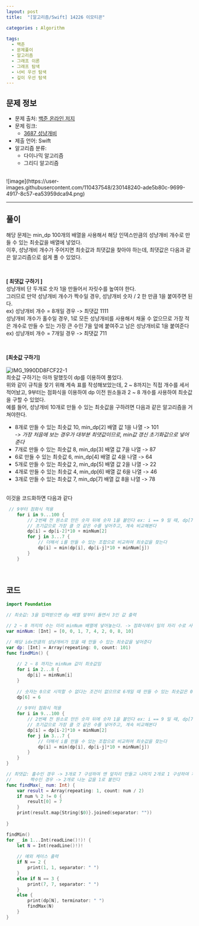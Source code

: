 ```yaml
---
layout: post
title:  "[알고리즘/Swift] 14226 이모티콘"

categories : Algorithm
  
tags:
  - 백준
  - 문제풀이
  - 알고리즘
  - 그래프 이론
  - 그래프 탐색
  - 너비 우선 탐색
  - 깊이 우선 탐색
---
```



## 문제 정보
 - 문제 출처: [백준 온라인 저지](http://boj.kr/)
 - 문제 링크:  
    - [3687 성냥개비](https://www.acmicpc.net/problem/3687)
 - 제출 언어: Swift
 - 알고리즘 분류:    
    - 다이나믹 알고리즘
    - 그리디 알고리즘

 <br>   
![image](https://user-images.githubusercontent.com/110437548/230148240-ade5b80c-9699-4917-8c57-ea53959dca94.png)        
   
* * *    

## 풀이 
해당 문제는 min_dp 100개의 배열을 사용해서 해당 인덱스만큼의 성냥개비 개수로 만들 수 있는 최솟값을 배열에 넣었다.    
이후, 성냥개비 개수가 주어지면 최솟값과 최댓값을 찾아야 하는데, 최댓값은 다음과 같은 알고리즘으로 쉽게 풀 수 있었다.   
    
 </br>   
 
**[ 최댓값 구하기 ]**    
성냥개비 단 두개로 숫자 1을 만들어서 자릿수를 높여야 한다.   
그러므로 만약 성냥개비 개수가 짝수일 경우, 성냥개비 숫자 / 2 한 만큼 1을 붙여주면 된다.   
ex) 성냥개비 개수 = 8개일 경우 -> 최댓값 1111       
성냥개비 개수가 홀수일 경우, 1로 모든 성냥개비를 사용해서 채울 수 없으므로 가장 적은 개수로 만들 수 있는 가장 큰 수인 7을 앞에 붙여주고 남은 성냥개비로 1을 붙여준다   
ex) 성냥개비 개수 = 7개일 경우 -> 최댓값 711   
    
 </br>      
 
      
**[최솟값 구하기]**   
 </br>
![IMG_1990DD8FCF22-1](https://user-images.githubusercontent.com/110437548/230150015-c101017a-158e-46c6-a7a6-7be814bcf252.jpeg)    
최솟값 구하기는 아까 말했듯이 dp를 이용하여 풀었다.   
위와 같이 규칙을 찾기 위해 계속 표를 작성해보았는데, 2 ~ 8까지는 직접 개수를 세서 적어놨고, 9부터는 점화식을 이용하여 dp 이전 원소들과 2 ~ 8 개수를 사용하여 
최솟값을 구할 수 있었다.    
예를 들어, 성냥개비 10개로 만들 수 있는 최솟값을 구하려면 다음과 같은 알고리즘을 거쳐야한다.
- 8개로 만들 수 있는 최솟값 10, min_dp[2] 배열 값 1을 나열 -> 101   
  *-> 가장 처음에 보는 경우가 대부분 최댓값이므로, min값 갱신 초기화값으로 넣어준다*   
- 7개로 만들 수 있는 최솟값 8, min_dp[3] 배열 값 7을 나열 -> 87
- 6로 만들 수 있는 최솟값 6, min_dp[4] 배열 값 4을 나열 -> 64
- 5개로 만들 수 있는 최솟값 2, min_dp[5] 배열 값 2을 나열 -> 22
- 4개로 만들 수 있는 최솟값 4, min_dp[6] 배열 값 6을 나열 -> 46
- 3개로 만들 수 있는 최솟값 7, min_dp[7] 배열 값 8을 나열 -> 78   
    
 </br>     
이것을 코드화하면 다음과 같다   

```swift
 // 9부터 점화식 적용
    for i in 9...100 {
        // 2번째 전 원소로 만든 숫자 뒤에 숫자 1을 붙인다 ex: i == 9 일 때, dp[7]*10 + dp[2] = 81
        // 초기값으로 가장 클 것 같은 수를 넣어주고, 계속 비교해본다
        dp[i] = dp[i-2]*10 + minNum[2]
        for j in 3...7 {
            // 더해서 i를 만들 수 있는 조합으로 비교하여 최솟값을 찾는다
            dp[i] = min(dp[i], dp[i-j]*10 + minNum[j])
        }
    } 
 ```   
 
    
 </br>   
  
## 코드 

```swift
import Foundation

// 최솟값: 3을 입력받으면 dp 배열 앞부터 돌면서 3인 값 출력

// 2 ~ 8 까지의 수는 미리 minNum 배열에 넣어놓는다. -> 점화식에서 일의 자리 수로 사용
var minNum: [Int] = [0, 0, 1, 7, 4, 2, 0, 8, 10]

// 해당 idx만큼의 성냥개비가 있을 때 만들 수 있는 최솟값을 넣어준다
var dp: [Int] = Array(repeating: 0, count: 101)
func findMin() {
    
    // 2 ~ 8 까지는 minNum 값이 최솟값임
    for i in 2...8 {
        dp[i] = minNum[i]
    }
    
    // 숫자는 0으로 시작할 수 없다는 조건이 없으므로 6개일 때 만들 수 있는 최솟값은 0이 아니라 그 다음 작은 수 6이 되어야 한다
    dp[6] = 6
    
    // 9부터 점화식 적용
    for i in 9...100 {
        // 2번째 전 원소로 만든 숫자 뒤에 숫자 1을 붙인다 ex: i == 9 일 때, dp[7]*10 + dp[2] = 81
        // 초기값으로 가장 클 것 같은 수를 넣어주고, 계속 비교해본다
        dp[i] = dp[i-2]*10 + minNum[2]
        for j in 3...7 {
            // 더해서 i를 만들 수 있는 조합으로 비교하여 최솟값을 찾는다
            dp[i] = min(dp[i], dp[i-j]*10 + minNum[j])
        }
    }
}

// 최댓값: 홀수인 경우 -> 3개로 7 구성하여 맨 앞자리 만들고 나머지 2개로 1 구성하여 채운다 ex: 7 -> 711
//       짝수인 경우 -> 2개로 나눈 값을 1로 붙인다
func findMax(_ num: Int) {
    var result = Array(repeating: 1, count: num / 2)
    if num % 2 != 0 {
        result[0] = 7
    }
    print(result.map{String($0)}.joined(separator: ""))
    
}

findMin()
for _ in 1...Int(readLine()!)! {
    let N = Int(readLine()!)!
    
    // 예외 케이스 출력
    if N == 2 {
        print(1, 1, separator: " ")
    }
    else if N == 3 {
        print(7, 7, separator: " ")
    }
    else {
        print(dp[N], terminator: " ")
        findMax(N)
    }
}
```
